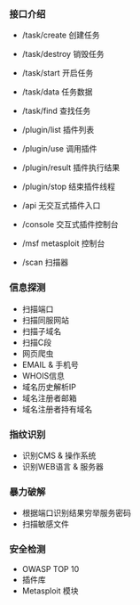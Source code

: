 


### 接口介绍
* /task/create 创建任务
* /task/destroy 销毁任务
* /task/start 开启任务
* /task/data 任务数据
* /task/find 查找任务

* /plugin/list 插件列表
* /plugin/use 调用插件
* /plugin/result 插件执行结果
* /plugin/stop 结束插件线程

* /api 无交互式插件入口
* /console 交互式插件控制台
* /msf metasploit 控制台
* /scan 扫描器



### 信息探测
* 扫描端口
* 扫描同服网站
* 扫描子域名
* 扫描C段
* 网页爬虫
* EMAIL & 手机号
* WHOIS信息
* 域名历史解析IP
* 域名注册者邮箱
* 域名注册者持有域名

### 指纹识别
* 识别CMS & 操作系统
* 识别WEB语言 & 服务器

### 暴力破解
* 根据端口识别结果穷举服务密码
* 扫描敏感文件

### 安全检测
* OWASP TOP 10
* 插件库
* Metasploit 模块
